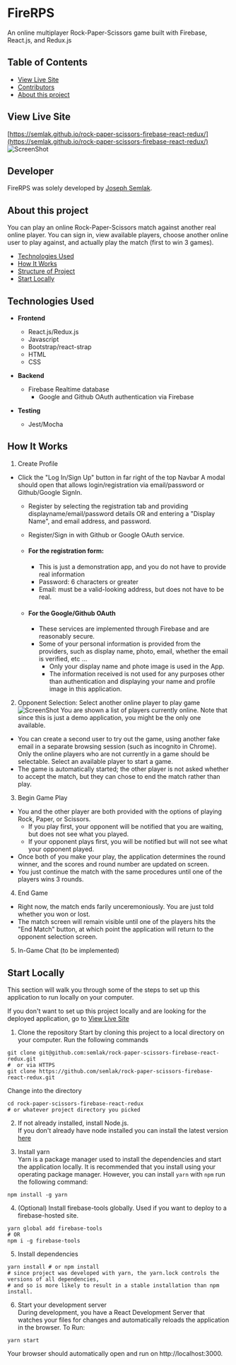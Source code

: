 # FireRPS
An online multiplayer Rock-Paper-Scissors game built with Firebase, React.js, and Redux.js
## Table of Contents
* [View Live Site](#view-live-site)
* [Contributors](#contributors)
* [About this project](#about-this-project)

## View Live Site
[https://semlak.github.io/rock-paper-scissors-firebase-react-redux/](https://semlak.github.io/rock-paper-scissors-firebase-react-redux/)
![ScreenShot](readme_img/Landing.png)

## Developer
FireRPS was solely developed by [Joseph Semlak](https://github.com/semlak).

## About this project
You can play an online Rock-Paper-Scissors match against another real online player. You can sign in, view available players, choose another online user to play against, and actually play the match (first to win 3 games).

* [Technologies Used](#technologies-used)
* [How It Works](#how-it-works)
* [Structure of Project](#structure)
* [Start Locally](#start-locally)

## Technologies Used
* **Frontend**
    * React.js/Redux.js
    * Javascript
    * Bootstrap/react-strap 
    * HTML
    * CSS

* **Backend**
    * Firebase Realtime database
        * Google and Github OAuth authentication via Firebase
* **Testing**
    * Jest/Mocha
        
## <a name="how-it-works"></a> How It Works
<!-- ![ScreenShot](readme_img/Landing.png) -->
1. Create Profile
  * Click the "Log In/Sign Up" button in far right of the top Navbar  A modal should open that allows login/registration via email/password or Github/Google SignIn.
    * Register by selecting the registration tab and providing displayname/email/password details OR and entering a "Display Name", and email address, and password.
    * Register/Sign in with Github or Google OAuth service.

    * #### For the registration form:
      * This is just a demonstration app, and you do not have to provide real information
      * Password: 6 characters or greater
      * Email: must be a valid-looking address, but does not have to be real.
    * #### For the Google/Github OAuth
      * These services are implemented through Firebase and are reasonably secure.
      * Some of your personal information is provided from the providers, such as display name, photo, email, whether the email is verified, etc ...
        * Only your display name and phote image is used in the App.
        * The information received is not used for any purposes other than authentication and displaying your name and profile image in this application.

<!-- ![ScreenShot](readme_img/Login.png) -->
<!-- Create a user profile with details of your home location and internship locations such as city, country and currency code.  -->

2. Opponent Selection: Select another online player to play game
![ScreenShot](readme_img/Journal.png)
 You are shown a list of players currently online. Note that since this is just a demo application, you might be the only one available.
  * You can create a second user to try out the game, using another fake email in a separate browsing session (such as incognito in Chrome).
 Only the online players who are not currently in a game should be selectable. Select an available player to start a game.
  * The game is automatically started; the other player is not asked whether to accept the match, but they can chose to end the match rather than play.

3. Begin Game Play
  * You and the other player are both provided with the options of playing Rock, Paper, or Scissors.
    * If you play first, your opponent will be notified that you are waiting, but does not see what you played.
    * If your opponent plays first, you will be notified but will not see what your opponent played.
  * Once both of you make your play, the application determines the round winner, and the scores and round number are updated on screen.
  * You just continue the match with the same procedures until one of the players wins 3 rounds.

4. End Game
  * Right now, the match ends farily unceremoniously. You are just told whether you won or lost.
  * The match screen will remain visible until one of the players hits the "End Match" button, at which point the application will return to the opponent selection screen.

5. In-Game Chat (to be implemented)

<!-- ## Structure of Project                                                                                                                                                                                                                  -->
<!-- After you clone the reposity, navigate to the root directory (project-three). The project directory structure is set up as follows:                                                                                                      -->

<!-- * Server.js: This file:                                                                                                                                                                                                                  -->
<!--     * Defines and requiers the dependencies, including axios, express, body-parser, morgan logger, mongoose, passport                                                                                                                    -->
<!--     * Sets up the Express server                                                                                                                                                                                                         -->
<!--     * Sets up the Express server to handle data parsing use body-parser                                                                                                                                                                  -->
<!--     * Sets up the logger                                                                                                                                                                                                                 -->
<!--     * Sets up passport                                                                                                                                                                                                                   -->
<!--     * Points the server to the API routes                                                                                                                                                                                                -->
<!--     * Defines the port the server is listening on                                                                                                                                                                                        -->
<!--     * Starts the server                                                                                                                                                                                                                  -->
<!--     * Allows the app to serve static conten from the public directory                                                                                                                                                                    -->

<!-- * models: Contains chapter.js, expense.js, index.js, needs.js and user.js files which contain the information for the application to set up the database                                                                                 -->

<!-- * controllers: Contains chaptersController.js, countryConroller.js, expenseController.js, needsController.js and usersController.js which contain the information fo the various pages for the application to interact with the database -->

<!-- * routes: Contains API folder and index.js file                                                                                                                                                                                          -->
<!--     * API folder contains chapters.js, country.js, expense.js, index.js, needs.js and user.js files that sets up routers for each page                                                                                                   -->
<!--     * index.js file compiles all the routes for the app to use                                                                                                                                                                           -->

<!-- * scripts: Contains the build.js, seedDB.js and start-client.js generated by create-react-app                                                                                                                                            -->

<!-- * client: Containts public and src folders                                                                                                                                                                                               -->
<!--     * public: Contains generated documents from create-react-app                                                                                                                                                                         -->
<!--     * src: Contains components file, pages file, utils file, App.js, index.js, index.css, country_codes.json, currencycodes.json, city-list.json                                                                                         -->
<!--         * Components : Contains folders for each React component including, Forms, Sidebar, Login, TopNav and Users                                                                                                                      -->
<!--         * Pages: Contains folders with files for each page of the application including Journal, Expences, Location, Requirements and NoMatch                                                                                            -->
<!--         * Utils: Contains API.js, util.js                                                                                                                                                                                                -->
<!--             * API.js: Contains API calls the database for each page, API calls for images and NYTimes search                                                                                                                             -->
<!--             * util.js: Contains API calls for OpenWeather API                                                                                                                                                                            -->
<!--             * App.js: This is where the application components are imported and rendered                                                                                                                                                 -->
<!--             * index.js: This is where the App.js file is imported; making this the highest-level file in the react app                                                                                                                   -->
<!--             * index.css: external stylesheet                                                                                                                                                                                             -->
<!--             * currencycodes.json: Contains currency codes in json format for expenses page                                                                                                                                               -->
<!--             * 3166-1-alpha2.json and country_codes.json: Contain country codes for user registration and use throughout the app                                                                                                          -->

<!-- * package.json: Contains a list the project dependencies and contains scripts to start the server, create builds and seed the database                                                                                                   -->

<!-- * nodemon.json: Contains language that tells the server to ignore the client folder when starting                                                                                                                                        -->

<!-- * eslintrc.json: Contains rules for running and using eslint                                                                                                                                                                             -->

<!-- * yarn.lock: Contains the dependency tree for this project.                                                                                                                                                                              -->

<!-- * .gitignore: Contains the files to be ignored by GitHub when commiting                                                                                                                                                                  -->

## Start Locally
This section will walk you through some of the steps to set up this application to run locally on your computer.

If you don't want to set up this project locally and are looking for the deployed application, go to [View Live Site](#view-live-site)

 
1. Clone the repository
Start by cloning this project to a local directory on your computer. Run the following commands
```
git clone git@github.com:semlak/rock-paper-scissors-firebase-react-redux.git
#  or via HTTPS
git clone https://github.com/semlak/rock-paper-scissors-firebase-react-redux.git
```
Change into the directory
```
cd rock-paper-scissors-firebase-react-redux
# or whatever project directory you picked
```

        
2. If not already installed, install Node.js.  
If you don't already have node installed you can install the latest version [here](https://nodejs.org/en/)


3. Install yarn  
Yarn is a package manager used to install the dependencies and start the application locally. 
It is recommended that you install using your operating package manager. However, you can install `yarn` with `npm` run the following command:
```
npm install -g yarn
```

4. (Optional) Install firebase-tools globally. Used if you want to deploy to a firebase-hosted site.
```
yarn global add firebase-tools
# OR
npm i -g firebase-tools
```
 
5. Install dependencies
```
yarn install # or npm install
# since project was developed with yarn, the yarn.lock controls the versions of all dependencies,
# and so is more likely to result in a stable installation than npm install.
```


6. Start your development server  
During development, you have a React Development Server that watches your files for changes and automatically reloads the application in the browser.
To Run:
```
yarn start
```
Your browser should automatically open and run on http://localhost:3000.

